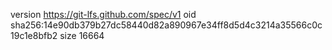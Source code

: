 version https://git-lfs.github.com/spec/v1
oid sha256:14e90db379b27dc58440d82a890967e34ff8d5d4c3214a35566c0c19c1e8bfb2
size 16664
